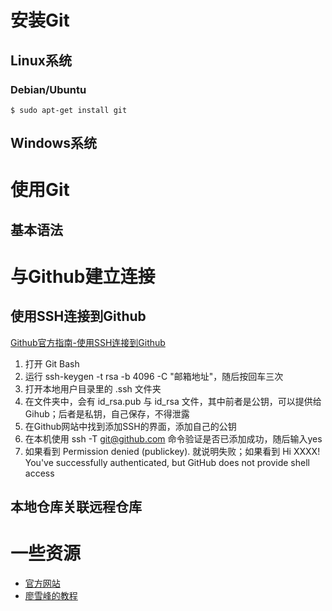 # 安装Git
## Linux系统
### Debian/Ubuntu
```shell
$ sudo apt-get install git
```
## Windows系统

# 使用Git
## 基本语法
# 与Github建立连接

## 使用SSH连接到Github
[Github官方指南-使用SSH连接到Github](https://docs.github.com/en/github/authenticating-to-github/generating-a-new-ssh-key-and-adding-it-to-the-ssh-agent)
1. 打开 Git Bash
2. 运行 ssh-keygen -t rsa -b 4096 -C "邮箱地址"，随后按回车三次
3. 打开本地用户目录里的 .ssh 文件夹
4. 在文件夹中，会有 id_rsa.pub 与 id_rsa 文件，其中前者是公钥，可以提供给Gihub；后者是私钥，自己保存，不得泄露
5. 在Github网站中找到添加SSH的界面，添加自己的公钥
6. 在本机使用 ssh -T git@github.com 命令验证是否已添加成功，随后输入yes
7. 如果看到 Permission denied (publickey). 就说明失败；如果看到 Hi XXXX! You've successfully authenticated, but GitHub does not provide shell access
   
## 本地仓库关联远程仓库

# 一些资源
- [官方网站](https://www.git-scm.com/)
- [廖雪峰的教程](https://www.liaoxuefeng.com/wiki/896043488029600)

